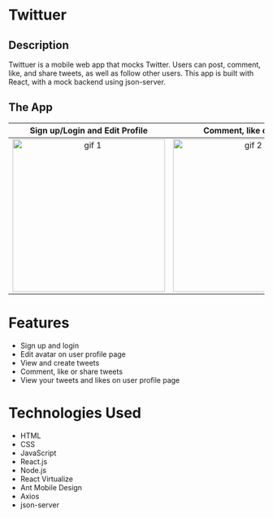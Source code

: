 # Twittuer

## Description
Twittuer is a mobile web app that mocks Twitter. Users can post, comment, like, and share tweets, as well as follow other users.
This app is built with React, with a mock backend using json-server.

## The App
Sign up/Login and Edit Profile | Comment, like or share |  Tweet, follow, or unfollow
:-------------------------:|:-------------------------:|:-------------------------:
<img src="public/1.gif" width=300 alt="gif 1" />  | <img src="public/2.gif" width=300 alt="gif 2" /> | <img src="public/3.gif" width=300 alt="gif 3" />


# Features
* Sign up and login 
* Edit avatar on user profile page
* View and create tweets
* Comment, like or share tweets
* View your tweets and likes on user profile page


# Technologies Used
* HTML
* CSS
* JavaScript
* React.js
* Node.js
* React Virtualize
* Ant Mobile Design
* Axios
* json-server


